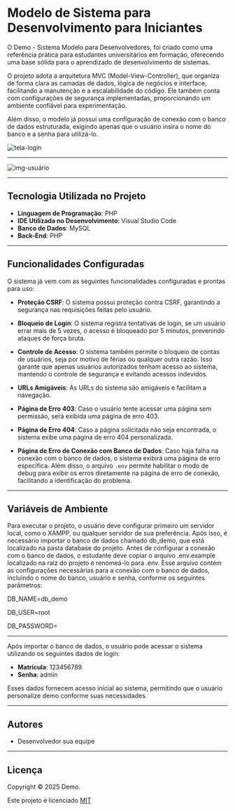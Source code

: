 # Modelo de Sistema para Desenvolvimento para Iniciantes

O Demo - Sistema Modelo para Desenvolvedores, foi criado como uma referência prática para estudantes universitários em formação, oferecendo uma base sólida para o aprendizado de desenvolvimento de sistemas.

O projeto adota a arquitetura MVC (Model-View-Controller), que organiza de forma clara as camadas de dados, lógica de negócios e interface, facilitando a manutenção e a escalabilidade do código. Ele também conta com configurações de segurança implementadas, proporcionando um ambiente confiável para experimentação.

Além disso, o modelo já possui uma configuração de conexão com o banco de dados estruturada, exigindo apenas que o usuário insira o nome do banco e a senha para utilizá-lo.

![tela-login](https://github.com/user-attachments/assets/7f69a013-b0b9-4556-82fb-05c698243c71)




---

![img-usuário](https://github.com/user-attachments/assets/e8f29454-33dc-43fb-955e-56bfb9247ea4)


---

## Tecnologia Utilizada no Projeto

- **Linguagem de Programação**: PHP  
- **IDE Utilizada no Desenvolvimento**: Visual Studio Code  
- **Banco de Dados**: MySQL  
- **Back-End**: PHP  

---

## Funcionalidades Configuradas

O sistema já vem com as seguintes funcionalidades configuradas e prontas para uso:

- **Proteção CSRF**: O sistema possui proteção contra CSRF, garantindo a segurança nas requisições feitas pelo usuário.
  
- **Bloqueio de Login**: O sistema registra tentativas de login, se um usuário errar mais de 5 vezes, o acesso é bloqueado por 5 minutos, prevenindo ataques de força bruta.

- **Controle de Acesso**: O sistema também permite o bloqueio de contas de usuários, seja por motivo de férias ou qualquer outra razão. Isso garante que apenas usuários autorizados tenham acesso ao sistema, mantendo o controle de segurança e evitando acessos indevidos.
  
- **URLs Amigáveis**: As URLs do sistema são amigáveis e facilitam a navegação.
  
- **Página de Erro 403**: Caso o usuário tente acessar uma página sem permissão, será exibida uma página de erro 403.
  
- **Página de Erro 404**: Caso a página solicitada não seja encontrada, o sistema exibe uma página de erro 404 personalizada.
  
- **Página de Erro de Conexão com Banco de Dados**: Caso haja falha na conexão com o banco de dados, o sistema exibirá uma página de erro específica. Além disso, o arquivo `.env` permite habilitar o modo de debug para exibir os erros diretamente na página de erro de conexão, facilitando a identificação do problema.


---

## Variáveis de Ambiente

Para executar o projeto, o usuário deve configurar primeiro um servidor local, como o XAMPP, ou qualquer servidor de sua preferência. Após isso, é necessário importar o banco de dados chamado db_demo, que está localizado na pasta database do projeto.
Antes de configurar a conexão com o banco de dados, o estudante deve copiar o arquivo .env.example localizado na raiz do projeto e renomeá-lo para .env. Esse arquivo contém as configurações necessárias para a conexão com o banco de dados, incluindo o nome do banco, usuário e senha, conforme os seguintes parâmetros:

DB_NAME=db_demo

DB_USER=root

DB_PASSWORD=

---

Após importar o banco de dados, o usuário pode acessar o sistema utilizando os seguintes dados de login:

- **Matrícula**: 123456789  
- **Senha**: admin  

Esses dados fornecem acesso inicial ao sistema, permitindo que o usuário personalize demo conforme suas necessidades.


---

## Autores

- Desenvolvedor sua equipe



---

## Licença
Copyright © 2025 Demo.

Este projeto é licenciado [MIT](https://choosealicense.com/licenses/mit/)
